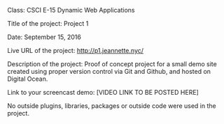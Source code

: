 Class: CSCI E-15 Dynamic Web Applications

Title of the project: Project 1

Date: September 15, 2016

Live URL of the project: http://p1.jeannette.nyc/

Description of the project: Proof of concept project for a small demo site created using proper version control via Git and Github, and hosted on Digital Ocean.

Link to your screencast demo: [VIDEO LINK TO BE POSTED HERE]

No outside plugins, libraries, packages or outside code were used in the project.